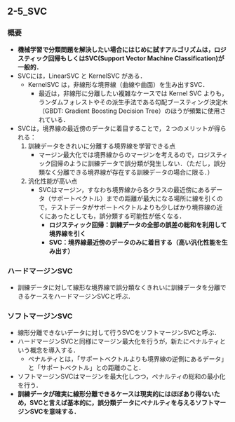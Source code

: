 ## 2-5_SVC

### 概要
- <b>機械学習で分類問題を解決したい場合にはじめに試すアルゴリズムは，ロジスティック回帰もしくはSVC(Support Vector Machine Classification)が一般的．</b>
- SVCには，LinearSVC と KernelSVC がある．
   - KernelSVC は，非線形な境界線（曲線や曲面）を生み出すSVC．
      - 最近は，非線形に分離したい複雑なケースでは Kernel SVC よりも，ランダムフォレストやその派生手法である勾配ブースティング決定木（GBDT: Gradient Boosting Decision Tree）のほうが頻繁に使用されている．
- SVCは，境界線の最近傍のデータに着目することで，２つのメリットが得られる：
   1. 訓練データをきれいに分離する境界線を学習できる点
      - マージン最大化では境界線からのマージンを考えるので，ロジスティック回帰のように訓練データで誤分類が発生しない．（ただし，誤分類なく分離できる境界線が存在する訓練データの場合に限る．）
   2. 汎化性能が高い点
      - SVCはマージン，すなわち境界線から各クラスの最近傍にあるデータ（サポートベクトル）までの距離が最大になる場所に線を引くので，テストデータがサポートベクトルよりも少しばかり境界線の近くにあったとしても，誤分類する可能性が低くなる．
         - <b>ロジスティック回帰：訓練データの全部の誤差の総和を利用して境界線を引く</b>
         - <b>SVC：境界線最近傍のデータのみに着目する（高い汎化性能を生み出す）</b>

### ハードマージンSVC
- 訓練データに対して線形な境界線で誤分類なくきれいに訓練データを分離できるケースをハードマージンSVCと呼ぶ．

### ソフトマージンSVC
- 線形分離できないデータに対して行うSVCをソフトマージンSVCと呼ぶ．
- ハードマージンSVCと同様にマージン最大化を行うが，新たにペナルティという概念を導入する．
   - ペナルティとは，「サポートベクトルよりも境界線の逆側にあるデータ」と「サポートベクトル」との距離のこと．
- ソフトマージンSVCはマージンを最大化しつつ，ペナルティの総和の最小化を行う．
- <b>訓練データが確実に線形分離できるケースは現実的にはほぼあり得ないため，SVCと言えば基本的に，誤分類データにペナルティを与えるソフトマージンSVCを意味する．</b>